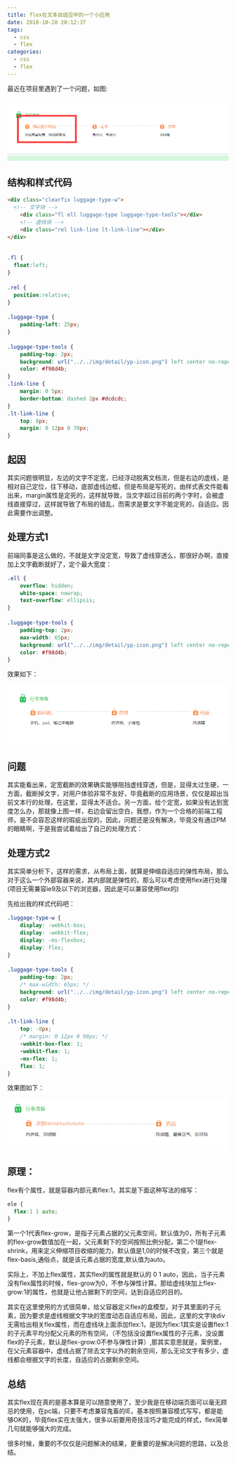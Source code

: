 ```yaml
---
title: flex在文本自适应中的一个小应用
date: 2018-10-28 20:12:37
tags:
  - css
  - flex
categories:
  - css
  - flex
---
```


最近在项目里遇到了一个问题，如图:

![](https://github.com/bettermu/blog-picture-store/blob/master/20181023/1.png?raw=true)

## 结构和样式代码

```html
<div class="clearfix luggage-type-w">
  <!-- 文字块 -->
    <div class="fl ell luggage-type luggage-type-tools"></div>
    <!-- 虚线块 -->
    <div class="rel link-line lt-link-line"></div>
</div>
```

```css

.fl {
  float:left;
}

.rel {
  position:relative;
}

.luggage-type {
    padding-left: 25px;
}

.luggage-type-tools {
    padding-top: 2px;
    background: url("../../img/detail/yp-icon.png") left center no-repeat;
    color: #f98d4b;
}
.link-line {
    margin: 0 5px;
    border-bottom: dashed 2px #dcdcdc;
}
.lt-link-line {
    top: 8px;
    margin: 0 12px 0 70px;
}
```

## 起因

其实问题很明显，左边的文字不定宽，已经浮动脱离文档流，但是右边的虚线，是相对自己定位，往下移动，底部虚线边框，但是布局是写死的，由样式表文件能看出来，margin属性是定死的，这样就导致，当文字超过目前的两个字时，会被虚线直接穿过，这样就导致了布局的错乱，而需求是要文字不能定死的，自适应。因此需要作出调整。

## 处理方式1

前端同事是这么做的，不就是文字没定宽，导致了虚线穿透么，那很好办啊，直接加上文字截断就好了，定个最大宽度：

```css
.ell {
    overflow: hidden;
    white-space: nowrap;
    text-overflow: ellipsis;
}

.luggage-type-tools {
    padding-top: 2px;
    max-width: 65px;
    background: url("../../img/detail/yp-icon.png") left center no-repeat;
    color: #f98d4b;
}
```

效果如下：  

![](https://github.com/bettermu/blog-picture-store/blob/master/20181023/2.png?raw=true)  

## 问题

其实能看出来，定宽截断的效果确实能够阻挡虚线穿透，但是，显得太过生硬，一方面，截断掉文字，对用户体验非常不友好，毕竟截断的应用场景，仅仅是超出当前文本行的处理，在这里，显得太不适合。另一方面，给个定宽，如果没有达到宽度怎么办，那就像上图一样，右边会留出空白，我想，作为一个合格的前端工程师，是不会容忍这样的瑕疵出现的，因此，问题还是没有解决，毕竟没有通过PM的眼睛啊，于是我尝试着给出了自己的处理方式：

## 处理方式2

其实简单分析下，这样的需求，从布局上面，就算是伸缩自适应的弹性布局，那么对于这么一个外部容器来说，其内部就是弹性的，那么可以考虑使用flex进行处理(项目无需兼容ie9及以下的浏览器，因此是可以兼容使用flex的)

先给出我的样式代码吧：

```css
.luggage-type-w {
    display: -webkit-box;
    display: -webkit-flex;
    display: -ms-flexbox;
    display: flex;
}

.luggage-type-tools {
    padding-top: 2px;
    /* max-width: 65px; */
    background: url("../../img/detail/yp-icon.png") left center no-repeat;
    color: #f98d4b;
}

.lt-link-line {
    top: -8px;
    /* margin: 0 12px 0 90px; */
    -webkit-box-flex: 1;
    -webkit-flex: 1;
    -ms-flex: 1;
    flex: 1;
}

```

效果图如下：   

![](https://github.com/bettermu/blog-picture-store/blob/master/20181023/3.png?raw=true)  

## 原理：  

flex有个属性，就是容器内部元素flex:1，其实是下面这种写法的缩写：

```css
ele {
  flex:1 1 auto;
}
```

第一个1代表flex-grow，是指子元素占据的父元素空间，默认值为0，所有子元素的flex-grow数值加在一起，父元素剩下的空间按照比例分配，第二个1是flex-shrink，用来定义伸缩项目收缩的能力，默认值是1,0的时候不改变，第三个就是flex-basis,通俗点，就是该元素占据的宽度,默认值为auto。  

实际上，不加上flex属性，其实flex的属性就是默认的 0 1 auto，因此，当子元素没有flex属性的时候，flex-grow为0，不参与弹性计算。那给虚线块加上flex-grow:1的属性，也就是让他占据剩下的空间，达到自适应的目的。

其实在这里使用的方式很简单，给父容器定义flex的盒模型，对于其里面的子元素，因为要求是虚线根据文字块的宽度动态自适应布局，因此，这里的文字块div无需给出相关flex属性，而在虚线块上面添加flex:1，是因为flex:1其实是设置flex:1的子元素平均分配父元素的所有空间，（不包括没设置flex属性的子元素，没设置flex的子元素，默认是flex-grow:0不参与弹性计算）,那其实意思就是，案例里，在父元素容器中，虚线占据了除去文字以外的剩余空间，那么无论文字有多少，虚线都会根据文字的长度，自适应的占据剩余空间。

## 总结

其实flex现在真的是基本算是可以随意使用了，至少我是在移动端页面可以毫无顾忌的使用，在pc端，只要不考虑兼容鬼畜的IE，基本按照兼容模式写写，都是能够OK的，毕竟flex实在太强大，很多以前要用奇技淫巧才能完成的样式，flex简单几句就能够强大的完成。

很多时候，重要的不仅仅是问题解决的结果，更重要的是解决问题的思路，以及总结。



